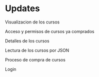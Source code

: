 # Updates

Visualizacion de los cursos

Acceso y permisos de cursos ya comprados

Detalles de los cursos

Lectura de los cursos por JSON

Proceso de compra de cursos

Login
